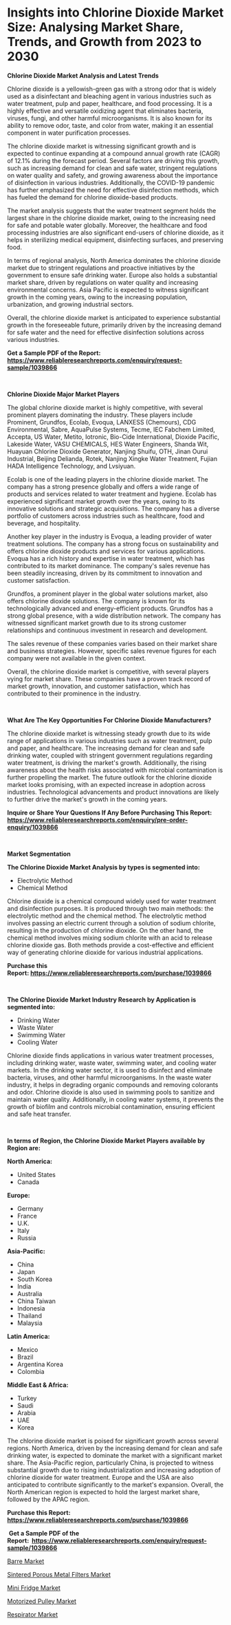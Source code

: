 <p><h1>Insights into Chlorine Dioxide Market Size: Analysing Market Share, Trends, and Growth from 2023 to 2030</h1></p><p><strong>Chlorine Dioxide Market Analysis and Latest Trends</strong></p>
<p><p>Chlorine dioxide is a yellowish-green gas with a strong odor that is widely used as a disinfectant and bleaching agent in various industries such as water treatment, pulp and paper, healthcare, and food processing. It is a highly effective and versatile oxidizing agent that eliminates bacteria, viruses, fungi, and other harmful microorganisms. It is also known for its ability to remove odor, taste, and color from water, making it an essential component in water purification processes.</p><p>The chlorine dioxide market is witnessing significant growth and is expected to continue expanding at a compound annual growth rate (CAGR) of 12.1% during the forecast period. Several factors are driving this growth, such as increasing demand for clean and safe water, stringent regulations on water quality and safety, and growing awareness about the importance of disinfection in various industries. Additionally, the COVID-19 pandemic has further emphasized the need for effective disinfection methods, which has fueled the demand for chlorine dioxide-based products.</p><p>The market analysis suggests that the water treatment segment holds the largest share in the chlorine dioxide market, owing to the increasing need for safe and potable water globally. Moreover, the healthcare and food processing industries are also significant end-users of chlorine dioxide, as it helps in sterilizing medical equipment, disinfecting surfaces, and preserving food.</p><p>In terms of regional analysis, North America dominates the chlorine dioxide market due to stringent regulations and proactive initiatives by the government to ensure safe drinking water. Europe also holds a substantial market share, driven by regulations on water quality and increasing environmental concerns. Asia Pacific is expected to witness significant growth in the coming years, owing to the increasing population, urbanization, and growing industrial sectors.</p><p>Overall, the chlorine dioxide market is anticipated to experience substantial growth in the foreseeable future, primarily driven by the increasing demand for safe water and the need for effective disinfection solutions across various industries.</p></p>
<p><strong>Get a Sample PDF of the Report:&nbsp; <a href="https://www.reliableresearchreports.com/enquiry/request-sample/1039866">https://www.reliableresearchreports.com/enquiry/request-sample/1039866</a></strong></p>
<p>&nbsp;</p>
<p><strong>Chlorine Dioxide Major Market Players</strong></p>
<p><p>The global chlorine dioxide market is highly competitive, with several prominent players dominating the industry. These players include Prominent, Grundfos, Ecolab, Evoqua, LANXESS (Chemours), CDG Environmental, Sabre, AquaPulse Systems, Tecme, IEC Fabchem Limited, Accepta, US Water, Metito, Iotronic, Bio-Cide International, Dioxide Pacific, Lakeside Water, VASU CHEMICALS, HES Water Engineers, Shanda Wit, Huayuan Chlorine Dioxide Generator, Nanjing Shuifu, OTH, Jinan Ourui Industrial, Beijing Delianda, Rotek, Nanjing Xingke Water Treatment, Fujian HADA Intelligence Technology, and Lvsiyuan.</p><p>Ecolab is one of the leading players in the chlorine dioxide market. The company has a strong presence globally and offers a wide range of products and services related to water treatment and hygiene. Ecolab has experienced significant market growth over the years, owing to its innovative solutions and strategic acquisitions. The company has a diverse portfolio of customers across industries such as healthcare, food and beverage, and hospitality.</p><p>Another key player in the industry is Evoqua, a leading provider of water treatment solutions. The company has a strong focus on sustainability and offers chlorine dioxide products and services for various applications. Evoqua has a rich history and expertise in water treatment, which has contributed to its market dominance. The company's sales revenue has been steadily increasing, driven by its commitment to innovation and customer satisfaction.</p><p>Grundfos, a prominent player in the global water solutions market, also offers chlorine dioxide solutions. The company is known for its technologically advanced and energy-efficient products. Grundfos has a strong global presence, with a wide distribution network. The company has witnessed significant market growth due to its strong customer relationships and continuous investment in research and development.</p><p>The sales revenue of these companies varies based on their market share and business strategies. However, specific sales revenue figures for each company were not available in the given context.</p><p>Overall, the chlorine dioxide market is competitive, with several players vying for market share. These companies have a proven track record of market growth, innovation, and customer satisfaction, which has contributed to their prominence in the industry.</p></p>
<p>&nbsp;</p>
<p><strong>What Are The Key Opportunities For Chlorine Dioxide Manufacturers?</strong></p>
<p><p>The chlorine dioxide market is witnessing steady growth due to its wide range of applications in various industries such as water treatment, pulp and paper, and healthcare. The increasing demand for clean and safe drinking water, coupled with stringent government regulations regarding water treatment, is driving the market's growth. Additionally, the rising awareness about the health risks associated with microbial contamination is further propelling the market. The future outlook for the chlorine dioxide market looks promising, with an expected increase in adoption across industries. Technological advancements and product innovations are likely to further drive the market's growth in the coming years.</p></p>
<p><strong>Inquire or Share Your Questions If Any Before Purchasing This Report: <a href="https://www.reliableresearchreports.com/enquiry/pre-order-enquiry/1039866">https://www.reliableresearchreports.com/enquiry/pre-order-enquiry/1039866</a></strong></p>
<p>&nbsp;</p>
<p><strong>Market Segmentation</strong></p>
<p><strong>The Chlorine Dioxide Market Analysis by types is segmented into:</strong></p>
<p><ul><li>Electrolytic Method</li><li>Chemical Method</li></ul></p>
<p><p>Chlorine dioxide is a chemical compound widely used for water treatment and disinfection purposes. It is produced through two main methods: the electrolytic method and the chemical method. The electrolytic method involves passing an electric current through a solution of sodium chlorite, resulting in the production of chlorine dioxide. On the other hand, the chemical method involves mixing sodium chlorite with an acid to release chlorine dioxide gas. Both methods provide a cost-effective and efficient way of generating chlorine dioxide for various industrial applications.</p></p>
<p><strong>Purchase this Report:&nbsp;<a href="https://www.reliableresearchreports.com/purchase/1039866">https://www.reliableresearchreports.com/purchase/1039866</a></strong></p>
<p>&nbsp;</p>
<p><strong>The Chlorine Dioxide Market Industry Research by Application is segmented into:</strong></p>
<p><ul><li>Drinking Water</li><li>Waste Water</li><li>Swimming Water</li><li>Cooling Water</li></ul></p>
<p><p>Chlorine dioxide finds applications in various water treatment processes, including drinking water, waste water, swimming water, and cooling water markets. In the drinking water sector, it is used to disinfect and eliminate bacteria, viruses, and other harmful microorganisms. In the waste water industry, it helps in degrading organic compounds and removing colorants and odor. Chlorine dioxide is also used in swimming pools to sanitize and maintain water quality. Additionally, in cooling water systems, it prevents the growth of biofilm and controls microbial contamination, ensuring efficient and safe heat transfer.</p></p>
<p>&nbsp;</p>
<p><strong>In terms of Region, the Chlorine Dioxide Market Players available by Region are:</strong></p>
<p>
    <p> <strong> North America: </strong>
        <ul>
            <li>United States</li>
            <li>Canada</li>
        </ul>
        </p> 
    <p> <strong> Europe: </strong>
        <ul>
            <li>Germany</li>
            <li>France</li>
            <li>U.K.</li>
            <li>Italy</li>
            <li>Russia</li>
        </ul>
        </p> 
    <p> <strong> Asia-Pacific: </strong>
        <ul>
            <li>China</li>
            <li>Japan</li>
            <li>South Korea</li>
            <li>India</li>
            <li>Australia</li>
            <li>China Taiwan</li>
            <li>Indonesia</li>
            <li>Thailand</li>
            <li>Malaysia</li>
        </ul>
        </p> 
    <p> <strong> Latin America: </strong>
        <ul>
            <li>Mexico</li>
            <li>Brazil</li>
            <li>Argentina Korea</li>
            <li>Colombia</li>
        </ul>
        </p> 
    <p> <strong> Middle East & Africa: </strong>
        <ul>
            <li>Turkey</li>
            <li>Saudi</li>
            <li>Arabia</li>
            <li>UAE</li>
            <li>Korea</li>
        </ul>
    </p>
    </p>
<p><p>The chlorine dioxide market is poised for significant growth across several regions. North America, driven by the increasing demand for clean and safe drinking water, is expected to dominate the market with a significant market share. The Asia-Pacific region, particularly China, is projected to witness substantial growth due to rising industrialization and increasing adoption of chlorine dioxide for water treatment. Europe and the USA are also anticipated to contribute significantly to the market's expansion. Overall, the North American region is expected to hold the largest market share, followed by the APAC region.</p></p>
<p><strong>Purchase this Report: <a href="https://www.reliableresearchreports.com/purchase/1039866">https://www.reliableresearchreports.com/purchase/1039866</a></strong></p>
<p>&nbsp;<strong>Get a Sample PDF of the Report:&nbsp;&nbsp;<a href="https://www.reliableresearchreports.com/enquiry/request-sample/1039866">https://www.reliableresearchreports.com/enquiry/request-sample/1039866</a></strong></p>
<p><strong></strong></p>
<p><p><a href="https://medium.com/@unamorgan6655/barre-market-furnishes-information-on-market-share-market-trends-and-market-growth-c3acc4d7ca6b">Barre Market</a></p><p><a href="https://medium.com/@lowellgreen2023/sintered-porous-metal-filters-market-size-and-market-trends-complete-industry-overview-2023-to-63b99e7bf309">Sintered Porous Metal Filters Market</a></p><p><a href="https://medium.com/@fredyconn/mini-fridge-market-exploring-market-share-market-trends-and-future-growth-34987674d0d8">Mini Fridge Market</a></p><p><a href="https://medium.com/@tracylarson12/motorized-pulley-market-size-and-market-trends-complete-industry-overview-2023-to-2030-31840ef8fdd1">Motorized Pulley Market</a></p><p><a href="https://medium.com/@tommiefadel2023/respirator-market-exploring-market-share-market-trends-and-future-growth-cd8e3a616b96">Respirator Market</a></p></p>